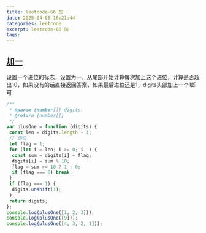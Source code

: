 ```yaml
---
title: leetcode-66 加一
date: 2025-04-06 16:21:44
categories: leetcode
excerpt: leetcode-66 加一
tags:
---
```


## [加一](https://leetcode.cn/problems/plus-one/description/)

设置一个进位的标志，设置为一，从尾部开始计算每次加上这个进位，计算是否超出10，如果没有的话直接返回答案，如果最后进位还是1，digits头部加上一个1即可

```js
/**
 * @param {number[]} digits
 * @return {number[]}
 */
var plusOne = function (digits) {
 const len = digits.length - 1;
 // 进位
 let flag = 1;
 for (let i = len; i >= 0; i--) {
  const sum = digits[i] + flag;
  digits[i] = sum % 10;
  flag = sum >= 10 ? 1 : 0;
  if (flag === 0) break;
 }
 if (flag === 1) {
  digits.unshift(1);
 }
 return digits;
};
console.log(plusOne([1, 2, 3]));
console.log(plusOne([9]));
console.log(plusOne([4, 3, 2, 1]));
```
